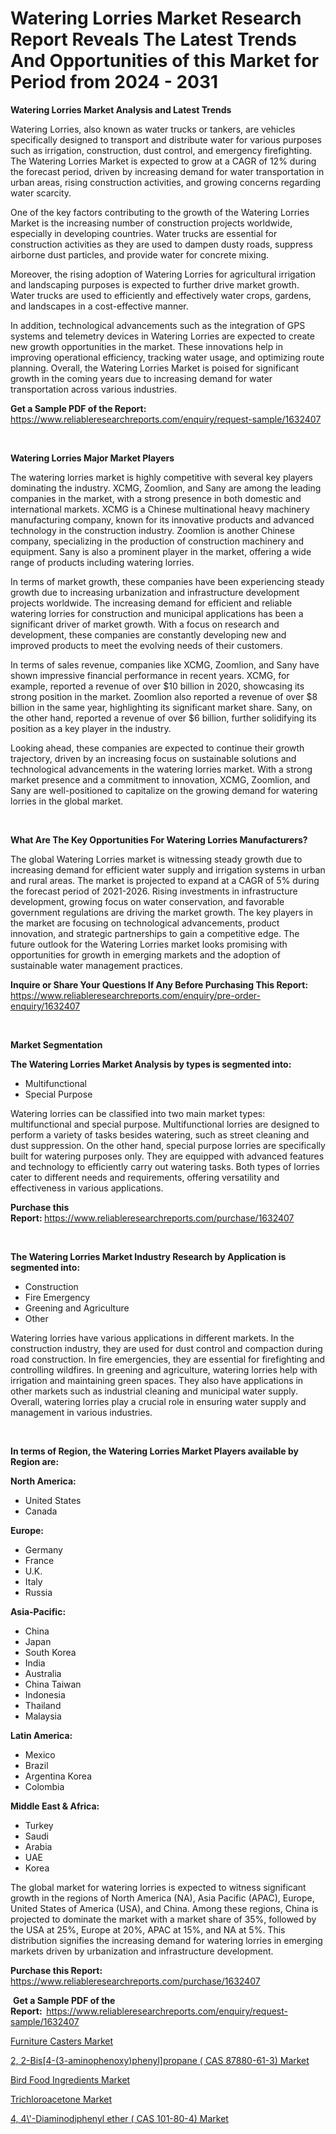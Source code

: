 <p><h1>Watering Lorries Market Research Report Reveals The Latest Trends And Opportunities of this Market for Period from 2024 - 2031</h1></p><p><strong>Watering Lorries Market Analysis and Latest Trends</strong></p>
<p><p>Watering Lorries, also known as water trucks or tankers, are vehicles specifically designed to transport and distribute water for various purposes such as irrigation, construction, dust control, and emergency firefighting. The Watering Lorries Market is expected to grow at a CAGR of 12% during the forecast period, driven by increasing demand for water transportation in urban areas, rising construction activities, and growing concerns regarding water scarcity.</p><p>One of the key factors contributing to the growth of the Watering Lorries Market is the increasing number of construction projects worldwide, especially in developing countries. Water trucks are essential for construction activities as they are used to dampen dusty roads, suppress airborne dust particles, and provide water for concrete mixing.</p><p>Moreover, the rising adoption of Watering Lorries for agricultural irrigation and landscaping purposes is expected to further drive market growth. Water trucks are used to efficiently and effectively water crops, gardens, and landscapes in a cost-effective manner.</p><p>In addition, technological advancements such as the integration of GPS systems and telemetry devices in Watering Lorries are expected to create new growth opportunities in the market. These innovations help in improving operational efficiency, tracking water usage, and optimizing route planning. Overall, the Watering Lorries Market is poised for significant growth in the coming years due to increasing demand for water transportation across various industries.</p></p>
<p><strong>Get a Sample PDF of the Report:&nbsp;</strong> <a href="https://www.reliableresearchreports.com/enquiry/request-sample/1632407">https://www.reliableresearchreports.com/enquiry/request-sample/1632407</a></p>
<p>&nbsp;</p>
<p><strong>Watering Lorries Major Market Players</strong></p>
<p><p>The watering lorries market is highly competitive with several key players dominating the industry. XCMG, Zoomlion, and Sany are among the leading companies in the market, with a strong presence in both domestic and international markets. XCMG is a Chinese multinational heavy machinery manufacturing company, known for its innovative products and advanced technology in the construction industry. Zoomlion is another Chinese company, specializing in the production of construction machinery and equipment. Sany is also a prominent player in the market, offering a wide range of products including watering lorries.</p><p>In terms of market growth, these companies have been experiencing steady growth due to increasing urbanization and infrastructure development projects worldwide. The increasing demand for efficient and reliable watering lorries for construction and municipal applications has been a significant driver of market growth. With a focus on research and development, these companies are constantly developing new and improved products to meet the evolving needs of their customers.</p><p>In terms of sales revenue, companies like XCMG, Zoomlion, and Sany have shown impressive financial performance in recent years. XCMG, for example, reported a revenue of over $10 billion in 2020, showcasing its strong position in the market. Zoomlion also reported a revenue of over $8 billion in the same year, highlighting its significant market share. Sany, on the other hand, reported a revenue of over $6 billion, further solidifying its position as a key player in the industry.</p><p>Looking ahead, these companies are expected to continue their growth trajectory, driven by an increasing focus on sustainable solutions and technological advancements in the watering lorries market. With a strong market presence and a commitment to innovation, XCMG, Zoomlion, and Sany are well-positioned to capitalize on the growing demand for watering lorries in the global market.</p></p>
<p>&nbsp;</p>
<p><strong>What Are The Key Opportunities For Watering Lorries Manufacturers?</strong></p>
<p><p>The global Watering Lorries market is witnessing steady growth due to increasing demand for efficient water supply and irrigation systems in urban and rural areas. The market is projected to expand at a CAGR of 5% during the forecast period of 2021-2026. Rising investments in infrastructure development, growing focus on water conservation, and favorable government regulations are driving the market growth. The key players in the market are focusing on technological advancements, product innovation, and strategic partnerships to gain a competitive edge. The future outlook for the Watering Lorries market looks promising with opportunities for growth in emerging markets and the adoption of sustainable water management practices.</p></p>
<p><strong>Inquire or Share Your Questions If Any Before Purchasing This Report:</strong> <a href="https://www.reliableresearchreports.com/enquiry/pre-order-enquiry/1632407">https://www.reliableresearchreports.com/enquiry/pre-order-enquiry/1632407</a></p>
<p>&nbsp;</p>
<p><strong>Market Segmentation</strong></p>
<p><strong>The Watering Lorries Market Analysis by types is segmented into:</strong></p>
<p><ul><li>Multifunctional</li><li>Special Purpose</li></ul></p>
<p><p>Watering lorries can be classified into two main market types: multifunctional and special purpose. Multifunctional lorries are designed to perform a variety of tasks besides watering, such as street cleaning and dust suppression. On the other hand, special purpose lorries are specifically built for watering purposes only. They are equipped with advanced features and technology to efficiently carry out watering tasks. Both types of lorries cater to different needs and requirements, offering versatility and effectiveness in various applications.</p></p>
<p><strong>Purchase this Report:&nbsp;</strong><a href="https://www.reliableresearchreports.com/purchase/1632407">https://www.reliableresearchreports.com/purchase/1632407</a></p>
<p>&nbsp;</p>
<p><strong>The Watering Lorries Market Industry Research by Application is segmented into:</strong></p>
<p><ul><li>Construction</li><li>Fire Emergency</li><li>Greening and Agriculture</li><li>Other</li></ul></p>
<p><p>Watering lorries have various applications in different markets. In the construction industry, they are used for dust control and compaction during road construction. In fire emergencies, they are essential for firefighting and controlling wildfires. In greening and agriculture, watering lorries help with irrigation and maintaining green spaces. They also have applications in other markets such as industrial cleaning and municipal water supply. Overall, watering lorries play a crucial role in ensuring water supply and management in various industries.</p></p>
<p>&nbsp;</p>
<p><strong>In terms of Region, the Watering Lorries Market Players available by Region are:</strong></p>
<p>
    <p> <strong> North America: </strong>
        <ul>
            <li>United States</li>
            <li>Canada</li>
        </ul>
        </p> 
    <p> <strong> Europe: </strong>
        <ul>
            <li>Germany</li>
            <li>France</li>
            <li>U.K.</li>
            <li>Italy</li>
            <li>Russia</li>
        </ul>
        </p> 
    <p> <strong> Asia-Pacific: </strong>
        <ul>
            <li>China</li>
            <li>Japan</li>
            <li>South Korea</li>
            <li>India</li>
            <li>Australia</li>
            <li>China Taiwan</li>
            <li>Indonesia</li>
            <li>Thailand</li>
            <li>Malaysia</li>
        </ul>
        </p> 
    <p> <strong> Latin America: </strong>
        <ul>
            <li>Mexico</li>
            <li>Brazil</li>
            <li>Argentina Korea</li>
            <li>Colombia</li>
        </ul>
        </p> 
    <p> <strong> Middle East & Africa: </strong>
        <ul>
            <li>Turkey</li>
            <li>Saudi</li>
            <li>Arabia</li>
            <li>UAE</li>
            <li>Korea</li>
        </ul>
    </p>
    </p>
<p><p>The global market for watering lorries is expected to witness significant growth in the regions of North America (NA), Asia Pacific (APAC), Europe, United States of America (USA), and China. Among these regions, China is projected to dominate the market with a market share of 35%, followed by the USA at 25%, Europe at 20%, APAC at 15%, and NA at 5%. This distribution signifies the increasing demand for watering lorries in emerging markets driven by urbanization and infrastructure development.</p></p>
<p><strong>Purchase this Report: </strong><a href="https://www.reliableresearchreports.com/purchase/1632407">https://www.reliableresearchreports.com/purchase/1632407</a></p>
<p>&nbsp;<strong>Get a Sample PDF of the Report:&nbsp;&nbsp;</strong><a href="https://www.reliableresearchreports.com/enquiry/request-sample/1632407">https://www.reliableresearchreports.com/enquiry/request-sample/1632407</a></p>
<p><strong></strong></p>
<p><p><a href="https://summer-dogwood-3e9.notion.site/Furniture-Casters-Market-Size-Focuses-on-Market-Dynamics-In-Depth-Analysis-and-Future-Projections-o-c795337481794f15806c9a6214dbc460">Furniture Casters Market</a></p><p><a href="https://github.com/gamblestampleyjenny50m5sl6/Market-Research-Report-List-1/blob/main/2-2-bis4-3-aminophenoxyphenylpropane-cas-87880-61-3-market.md">2, 2-Bis[4-(3-aminophenoxy)phenyl]propane ( CAS 87880-61-3) Market</a></p><p><a href="https://view.publitas.com/reportprime-1/bird-food-ingredients-market-size-global-industry-overview-market-segmentation-and-forecast-2024-to-2031/">Bird Food Ingredients Market</a></p><p><a href="https://view.publitas.com/reportprime-1/trichloroacetone-market-research-report-forecasted-for-period-from-2024-2031-by-market-type-market-application-and-region/">Trichloroacetone Market</a></p><p><a href="https://github.com/wwwkeltoum/Market-Research-Report-List-2/blob/main/4-4-diaminodiphenyl-ether-cas-101-80-4-market.md">4, 4\'-Diaminodiphenyl ether ( CAS 101-80-4) Market</a></p></p>